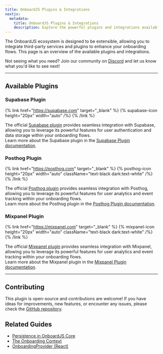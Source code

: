 ```yaml
---
title: OnboardJS Plugins & Integrations
nextjs:
  metadata:
    title: OnboardJS Plugins & Integrations
    description: Explore the powerful plugins and integrations available for OnboardJS, including Supabase for persistent onboarding flows.
---
```


The OnboardJS ecosystem is designed to be extensible, allowing you to integrate third-party services and plugins to enhance your onboarding flows. This page is an overview of the available plugins and integrations.

Not seeing what you need? Join our community on [Discord](https://discord.onboardjs.com) and let us know what you'd like to see next!

---

## Available Plugins

### Supabase Plugin

{% link href="https://supabase.com" target="_blank" %}
  {% supabase-icon height="20px" width="auto" /%}
{% /link %}

The official [Supabase plugin](https://github.com/Somafet/onboardjs/tree/main/packages/plugins/supabase) provides seamless integration with Supabase, allowing you to leverage its powerful features for user authentication and data storage within your onboarding flows.   
Learn more about the Supabase plugin in the [Supabase Plugin documentation](/plugins/supabase).

### Posthog Plugin

{% link href="https://posthog.com" target="_blank" %}
  {% posthog-icon height="20px" width="auto" className="text-black dark:text-white" /%}
{% /link %}

The official [Posthog plugin](https://github.com/Somafet/onboardjs/tree/main/packages/plugins/posthog) provides seamless integration with Posthog, allowing you to leverage its powerful features for user analytics and event tracking within your onboarding flows.   
Learn more about the Posthog plugin in the [Posthog Plugin documentation](/plugins/posthog).

### Mixpanel Plugin

{% link href="https://mixpanel.com" target="_blank" %}
  {% mixpanel-icon height="20px" width="auto" className="text-black dark:text-white" /%}
{% /link %}

The official [Mixpanel plugin](https://github.com/Somafet/onboardjs/tree/main/packages/plugins/mixpanel) provides seamless integration with Mixpanel, allowing you to leverage its powerful features for user analytics and event tracking within your onboarding flows.   
Learn more about the Mixpanel plugin in the [Mixpanel Plugin documentation](/plugins/mixpanel).

---

## Contributing

This plugin is open-source and contributions are welcome! If you have ideas for improvements, new features, or encounter any issues, please check the [GitHub repository](https://github.com/Somafet/onboardjs).

## Related Guides

- [Persistence in OnboardJS Core](https://onboardjs.com/docs/persistence)
- [The Onboarding Context](https://onboardjs.com/docs/onboarding-context)
- [OnboardingProvider (React)](https://onboardjs.com/docs/react/onboarding-provider)
